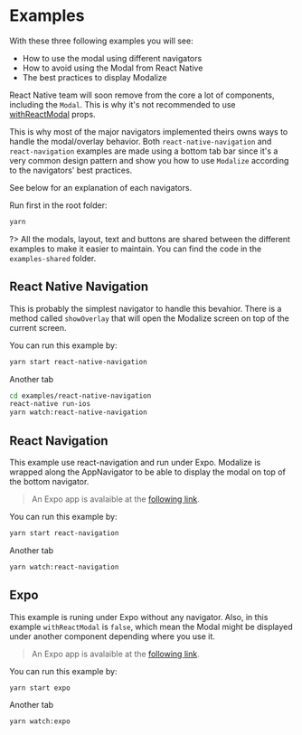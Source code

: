 # Examples

With these three following examples you will see:

- How to use the modal using different navigators
- How to avoid using the Modal from React Native
- The best practices to display Modalize

React Native team will soon remove from the core a lot of components, including the `Modal`. This is why it's not recommended to use [withReactModal](/PROPSMETHODS?id=withreactmodal) props.

This is why most of the major navigators implemented theirs owns ways to handle the modal/overlay behavior. Both `react-native-navigation` and `react-navigation` examples are made using a bottom tab bar since it's a very common design pattern and show you how to use `Modalize` according to the navigators' best practices.

See below for an explanation of each navigators.

Run first in the root folder:

```bash
yarn
```

?> All the modals, layout, text and buttons are shared between the different examples to make it easier to maintain. You can find the code in the `examples-shared` folder.

## React Native Navigation

This is probably the simplest navigator to handle this bevahior. There is a method called `showOverlay` that will open the Modalize screen on top of the current screen.

You can run this example by:

```bash
yarn start react-native-navigation
```

Another tab

```bash
cd examples/react-native-navigation
react-native run-ios
yarn watch:react-native-navigation
```

## React Navigation

This example use react-navigation and run under Expo. Modalize is wrapped along the AppNavigator to be able to display the modal on top of the bottom navigator.

> An Expo app is avalaible at the [following link](https://expo.io/@jeremdsgn/modalize-react-navigation).

You can run this example by:

```bash
yarn start react-navigation
```

Another tab

```bash
yarn watch:react-navigation
```

## Expo

This example is runing under Expo without any navigator. Also, in this example `withReactModal` is `false`, which mean the Modal might be displayed under another component depending where you use it.

> An Expo app is avalaible at the [following link](https://expo.io/@jeremdsgn/modalize-expo).

You can run this example by:

```bash
yarn start expo
```

Another tab

```
yarn watch:expo
```


